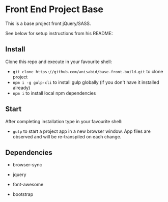 Front End Project Base
======================

This is a base project front jQuery/SASS.  

See below for setup instructions from his README:

## Install

Clone this repo and execute in your favourite shell:

* `git clone https://github.com/anisabid/base-front-build.git` to clone project
* `npm i -g gulp-cli` to install gulp globally (if you don't have it installed already)
* `npm i` to install local npm dependencies

## Start

After completing installation type in your favourite shell:

* `gulp` to start a project app in a new browser window. App files are observed and will be re-transpiled on each change.

## Dependencies

* browser-sync
    
* jquery

* font-awesome

* bootstrap
